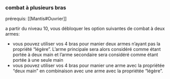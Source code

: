 ### combat à plusieurs bras

prérequis: [[Mantis#Ouvrier]]

a partir du niveau 10, vous débloquer les option suivantes de combat à deux armes:
 
- vous pouvez utiliser vos 4 bras pour manier deux armes n’ayant pas la propriété “légère”. L’arme principale sera alors considéré comme étant portée à deux main et l’arme secondaire sera considéré comme étant portée à une seule main
-   vous pouvez utiliser vos 4 bras pour manier une arme avec la propriétée “deux main” en combinaison avec une arme avec la propriétée “légère”.